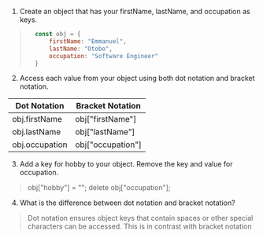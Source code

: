 1. Create an object that has your firstName, lastName, and occupation as keys.
> ```javascript
>   const obj = {
>       firstName: "Emmanuel",            
>       lastName: "Otobo",
>       occupation: "Software Engineer"
>   }
> ```

2. Access each value from your object using both dot notation and bracket notation.

 Dot Notation | Bracket Notation
 ------------ | -------------
obj.firstName | obj["firstName"] 
obj.lastName  | obj["lastName"]  
obj.occupation| obj["occupation"]

3. Add a key for hobby to your object. Remove the key and value for occupation.
> obj["hobby"] = "";
> delete obj["occupation"];

4. What is the difference between dot notation and bracket notation?
> Dot notation ensures object keys that contain spaces or other special characters can be accessed. This is in contrast with bracket notation
